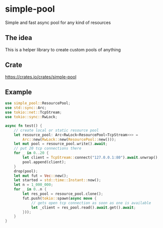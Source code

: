 # simple-pool

Simple and fast async pool for any kind of resources

## The idea

This is a helper library to create custom pools of anything

## Crate

https://crates.io/crates/simple-pool

## Example

```rust
use simple_pool::ResourcePool;
use std::sync::Arc;
use tokio::net::TcpStream;
use tokio::sync::RwLock;

async fn test() {
	// create local or static resource pool
    let resource_pool: Arc<RwLock<ResourcePool<TcpStream>>> =
        Arc::new(RwLock::new(ResourcePool::new()));
    let mut pool = resource_pool.write().await;
	// put 20 tcp connections there
    for _ in 0..20 {
        let client = TcpStream::connect("127.0.0.1:80").await.unwrap();
        pool.append(client);
    }
    drop(pool);
    let mut fut = Vec::new();
    let started = std::time::Instant::now();
    let n = 1_000_000;
    for _ in 0..n {
        let res_pool = resource_pool.clone();
        fut.push(tokio::spawn(async move {
            // gets open tcp connection as soon as one is available
            let _client = res_pool.read().await.get().await;
        }));
    }
}
```
